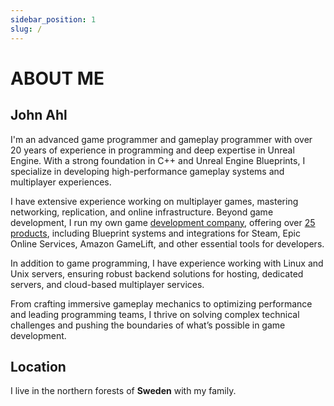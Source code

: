 ```yaml
---
sidebar_position: 1
slug: /
---
```


# ABOUT ME

## John Ahl
I'm an advanced game programmer and gameplay programmer with over 20 years of experience in programming and deep expertise in Unreal Engine. With a strong foundation in C++ and Unreal Engine Blueprints, I specialize in developing high-performance gameplay systems and multiplayer experiences.

I have extensive experience working on multiplayer games, mastering networking, replication, and online infrastructure. Beyond game development, I run my own game [development company](https://eeldev.com), offering over [25 products](https://www.fab.com/sellers/eelDev), including Blueprint systems and integrations for Steam, Epic Online Services, Amazon GameLift, and other essential tools for developers.

In addition to game programming, I have experience working with Linux and Unix servers, ensuring robust backend solutions for hosting, dedicated servers, and cloud-based multiplayer services.

From crafting immersive gameplay mechanics to optimizing performance and leading programming teams, I thrive on solving complex technical challenges and pushing the boundaries of what’s possible in game development.

## Location
I live in the northern forests of **Sweden** with my family.